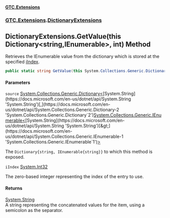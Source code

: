 #### [GTC.Extensions](GTCExtensions.md 'GTC Extensions')
### [GTC.Extensions](GTCExtensions.md#GTC.Extensions 'GTC.Extensions').[DictionaryExtensions](DictionaryExtensions.md 'GTC.Extensions.DictionaryExtensions')

## DictionaryExtensions.GetValue(this Dictionary<string,IEnumerable<string>>, int) Method

Retrieves the IEnumerable value from the dictionary which is stored at the specified [iIndex](DictionaryExtensions.GetValue(thisDictionary_string,IEnumerable_string__,int).md#GTC.Extensions.DictionaryExtensions.GetValue(thisSystem.Collections.Generic.Dictionary_string,System.Collections.Generic.IEnumerable_string__,int).iIndex 'GTC.Extensions.DictionaryExtensions.GetValue(this System.Collections.Generic.Dictionary<string,System.Collections.Generic.IEnumerable<string>>, int).iIndex').

```csharp
public static string GetValue(this System.Collections.Generic.Dictionary<string,System.Collections.Generic.IEnumerable<string>> source, int iIndex);
```
#### Parameters

<a name='GTC.Extensions.DictionaryExtensions.GetValue(thisSystem.Collections.Generic.Dictionary_string,System.Collections.Generic.IEnumerable_string__,int).source'></a>

`source` [System.Collections.Generic.Dictionary&lt;](https://docs.microsoft.com/en-us/dotnet/api/System.Collections.Generic.Dictionary-2 'System.Collections.Generic.Dictionary`2')[System.String](https://docs.microsoft.com/en-us/dotnet/api/System.String 'System.String')[,](https://docs.microsoft.com/en-us/dotnet/api/System.Collections.Generic.Dictionary-2 'System.Collections.Generic.Dictionary`2')[System.Collections.Generic.IEnumerable&lt;](https://docs.microsoft.com/en-us/dotnet/api/System.Collections.Generic.IEnumerable-1 'System.Collections.Generic.IEnumerable`1')[System.String](https://docs.microsoft.com/en-us/dotnet/api/System.String 'System.String')[&gt;](https://docs.microsoft.com/en-us/dotnet/api/System.Collections.Generic.IEnumerable-1 'System.Collections.Generic.IEnumerable`1')[&gt;](https://docs.microsoft.com/en-us/dotnet/api/System.Collections.Generic.Dictionary-2 'System.Collections.Generic.Dictionary`2')

The `Dictionary{string, IEnumerable{string}}` to which this method is exposed.

<a name='GTC.Extensions.DictionaryExtensions.GetValue(thisSystem.Collections.Generic.Dictionary_string,System.Collections.Generic.IEnumerable_string__,int).iIndex'></a>

`iIndex` [System.Int32](https://docs.microsoft.com/en-us/dotnet/api/System.Int32 'System.Int32')

The zero-based integer representing the index of the entry to use.

#### Returns
[System.String](https://docs.microsoft.com/en-us/dotnet/api/System.String 'System.String')  
A string representing the concatenated values for the item, using a semicolon as the separator.